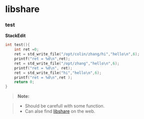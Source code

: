 # libshare

### test

 **StackEdit**

```c
int test(){
	int ret =0;
	ret = std_write_file("/opt/colin/zhang/hi","hello\n",6);
	printf("ret = %d\n",ret);
	ret = std_write_file("/opt/zhang","hello\n",6);
	printf("ret = %d\n", ret);
	ret = std_write_file("hi","hello\n",6);
	printf("ret = %d\n",ret );	
	return 0;
}
```

> **Note:**

> - Should be carefull with some function.
> - Can alse find [libshare] on the web.


[libshare]: https://github.com/colin-zhang/libshare